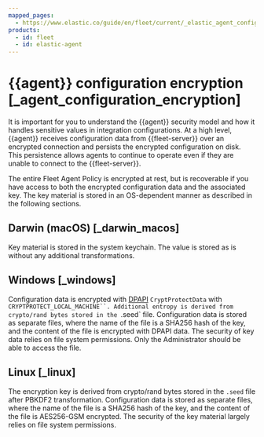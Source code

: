 ```yaml
---
mapped_pages:
  - https://www.elastic.co/guide/en/fleet/current/_elastic_agent_configuration_encryption.html
products:
  - id: fleet
  - id: elastic-agent
---
```


# {{agent}} configuration encryption [_agent_configuration_encryption]

It is important for you to understand the {{agent}} security model and how it handles sensitive values in integration configurations. At a high level, {{agent}} receives configuration data from {{fleet-server}} over an encrypted connection and persists the encrypted configuration on disk. This persistence allows agents to continue to operate even if they are unable to connect to the {{fleet-server}}.

The entire Fleet Agent Policy is encrypted at rest, but is recoverable if you have access to both the encrypted configuration data and the associated key. The key material is stored in an OS-dependent manner as described in the following sections.


## Darwin (macOS) [_darwin_macos]

Key material is stored in the system keychain. The value is stored as is without any additional transformations.


## Windows [_windows]

Configuration data is encrypted with [DPAPI](https://learn.microsoft.com/en-us/dotnet/standard/security/how-to-use-data-protection) `CryptProtectData` with `CRYPTPROTECT_LOCAL_MACHINE``. Additional entropy is derived from crypto/rand bytes stored in the `.seed` file. Configuration data is stored as separate files, where the name of the file is a SHA256 hash of the key, and the content of the file is encrypted with DPAPI data. The security of key data relies on file system permissions. Only the Administrator should be able to access the file.


## Linux [_linux]

The encryption key is derived from crypto/rand bytes stored in the `.seed` file after PBKDF2 transformation. Configuration data is stored as separate files, where the name of the file is a SHA256 hash of the key, and the content of the file is AES256-GSM encrypted. The security of the key material largely relies on file system permissions.

